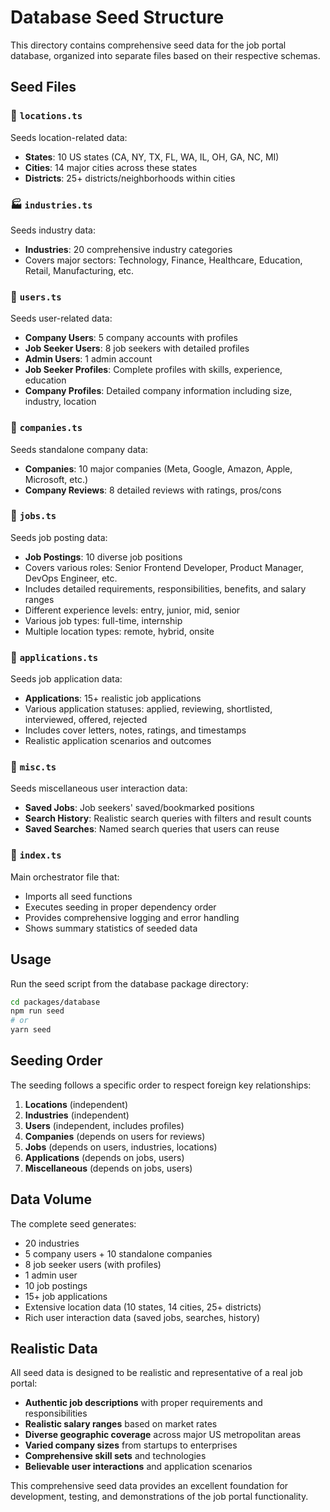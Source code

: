 # Database Seed Structure

This directory contains comprehensive seed data for the job portal database, organized into separate files based on their respective schemas.

## Seed Files

### 📍 `locations.ts`
Seeds location-related data:
- **States**: 10 US states (CA, NY, TX, FL, WA, IL, OH, GA, NC, MI)
- **Cities**: 14 major cities across these states
- **Districts**: 25+ districts/neighborhoods within cities

### 🏭 `industries.ts`
Seeds industry data:
- **Industries**: 20 comprehensive industry categories
- Covers major sectors: Technology, Finance, Healthcare, Education, Retail, Manufacturing, etc.

### 👥 `users.ts`
Seeds user-related data:
- **Company Users**: 5 company accounts with profiles
- **Job Seeker Users**: 8 job seekers with detailed profiles
- **Admin Users**: 1 admin account
- **Job Seeker Profiles**: Complete profiles with skills, experience, education
- **Company Profiles**: Detailed company information including size, industry, location

### 🏢 `companies.ts`
Seeds standalone company data:
- **Companies**: 10 major companies (Meta, Google, Amazon, Apple, Microsoft, etc.)
- **Company Reviews**: 8 detailed reviews with ratings, pros/cons

### 💼 `jobs.ts`
Seeds job posting data:
- **Job Postings**: 10 diverse job positions
- Covers various roles: Senior Frontend Developer, Product Manager, DevOps Engineer, etc.
- Includes detailed requirements, responsibilities, benefits, and salary ranges
- Different experience levels: entry, junior, mid, senior
- Various job types: full-time, internship
- Multiple location types: remote, hybrid, onsite

### 📝 `applications.ts`
Seeds job application data:
- **Applications**: 15+ realistic job applications
- Various application statuses: applied, reviewing, shortlisted, interviewed, offered, rejected
- Includes cover letters, notes, ratings, and timestamps
- Realistic application scenarios and outcomes

### 🔗 `misc.ts`
Seeds miscellaneous user interaction data:
- **Saved Jobs**: Job seekers' saved/bookmarked positions
- **Search History**: Realistic search queries with filters and result counts
- **Saved Searches**: Named search queries that users can reuse

### 🌱 `index.ts`
Main orchestrator file that:
- Imports all seed functions
- Executes seeding in proper dependency order
- Provides comprehensive logging and error handling
- Shows summary statistics of seeded data

## Usage

Run the seed script from the database package directory:

```bash
cd packages/database
npm run seed
# or
yarn seed
```

## Seeding Order

The seeding follows a specific order to respect foreign key relationships:

1. **Locations** (independent)
2. **Industries** (independent)  
3. **Users** (independent, includes profiles)
4. **Companies** (depends on users for reviews)
5. **Jobs** (depends on users, industries, locations)
6. **Applications** (depends on jobs, users)
7. **Miscellaneous** (depends on jobs, users)

## Data Volume

The complete seed generates:
- 20 industries
- 5 company users + 10 standalone companies
- 8 job seeker users (with profiles)
- 1 admin user
- 10 job postings
- 15+ job applications
- Extensive location data (10 states, 14 cities, 25+ districts)
- Rich user interaction data (saved jobs, searches, history)

## Realistic Data

All seed data is designed to be realistic and representative of a real job portal:
- **Authentic job descriptions** with proper requirements and responsibilities
- **Realistic salary ranges** based on market rates
- **Diverse geographic coverage** across major US metropolitan areas
- **Varied company sizes** from startups to enterprises
- **Comprehensive skill sets** and technologies
- **Believable user interactions** and application scenarios

This comprehensive seed data provides an excellent foundation for development, testing, and demonstrations of the job portal functionality.
